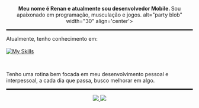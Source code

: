 <div align='center'>


 
<strong><p>Meu nome é <strong>Renan</strong> e atualmente sou desenvolvedor Mobile. </strong>Sou apaixonado em programação, musculação e jogos.</strong>  alt="party blob" width="30" align='center'></p></div>
<hr style="border: 1px solid black;">

Atualmente, tenho conhecimento em:</br></br>
[![My Skills](https://skillicons.dev/icons?i=html,css,postgres,redux,regex,figma,firebase,git,github,flutter,dart,python,django,flask,sqlserver,excel)](https://skillicons.dev)

</br>

Tenho uma rotina bem focada em meu desenvolvimento pessoal e interpessoal, a cada dia que passa, busco melhorar em algo. <br>


<div align='center'>




<hr style="border: 1px solid black;">
<p align="center" style="color: green;">
</p>
 



<div align="center"> 
<a href="https://whatsa.me/5511941388972" target="_blank"><img src="https://img.shields.io/badge/WhatsApp-25D366?style=for-the-badge&logo=WhatsApp&logoColor=white"</a>
<a href="https://www.linkedin.com/in/renan-almeida-rizzi-68b860200/"><img src="https://img.shields.io/badge/LinkedIn-0077B5?style=for-the-badge&logo=linkedin&logoColor=white"</a>

 </div>
 
 
 
</div>
